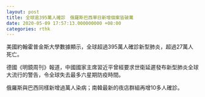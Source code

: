 ```yaml
---
layout: post
title: 全球逾395萬人確診　俄羅斯巴西單日新增個案皆破萬
date: 2020-05-09 17:57:13.000000000 +08:00
categories: rthk
---
```


美國約翰霍普金斯大學數據顯示，全球超過395萬人確診新型肺炎，超過27萬人死亡。

德國《明鏡周刊》報道，中國國家主席習近平曾經要求世衛延遲發布新型肺炎全球大流行的警告，令全球失去最多六星期防疫時間。

俄羅斯與巴西同樣新增過萬人染病；南韓最新的夜店群組再增10多人確診。
